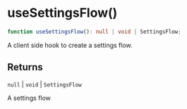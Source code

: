 # useSettingsFlow()

```ts
function useSettingsFlow(): null | void | SettingsFlow;
```

A client side hook to create a settings flow.

## Returns

`null` \| `void` \| `SettingsFlow`

A settings flow
